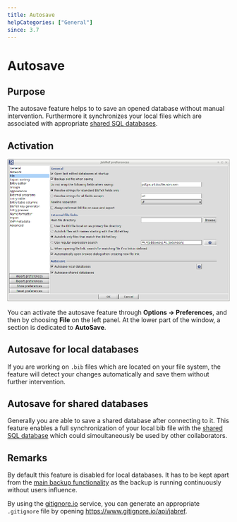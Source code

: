 ```yaml
---
title: Autosave
helpCategories: ["General"]
since: 3.7
---
```


# Autosave

## Purpose

The autosave feature helps to to save an opened database without manual intervention.
Furthermore it synchronizes your local files which are associated with appropriate [shared SQL databases](SQLDatabase).

## Activation

![Screenshot of the autosave preferences](./images/AutoSave.png)

You can activate the autosave feature through **Options -&gt; Preferences**, and then by choosing **File** on the left panel. At the lower part of the window, a section is dedicated to **AutoSave**.


## Autosave for local databases

If you are working on `.bib` files which are located on your file system, the feature will detect your changes automatically and save them without further intervention.

## Autosave for shared databases

Generally you are able to save a shared database after connecting to it. This feature enables a full synchronization of your local bib file with the [shared SQL database](SQLDatabase) which could simoultaneously be used by other collaborators.

## Remarks

By default this feature is disabled for local databases.
It has to be kept apart from the [main backup functionality](Backup) as the backup is running continuously without users influence.

By using the [gitignore.io](https://www.gitignore.io/) service, you can generate an appropriate `.gitignore` file by opening https://www.gitignore.io/api/jabref.
